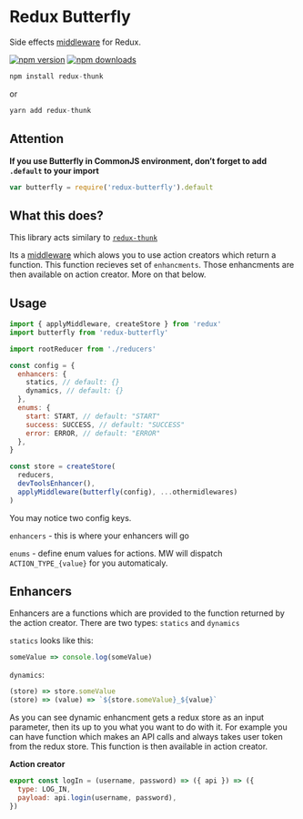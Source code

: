 # Redux Butterfly

Side effects [middleware](https://redux.js.org/advanced/middleware) for Redux.

[![npm version](https://img.shields.io/npm/v/redux-butterfly.svg?style=flat-square)](https://www.npmjs.com/package/redux-butterfly)
[![npm downloads](https://img.shields.io/npm/dm/redux-butterfly.svg?style=flat-square)](https://www.npmjs.com/package/redux-butterfly)

```js
npm install redux-thunk
```

or

```js
yarn add redux-thunk
```

## Attention

**If you use Butterfly in CommonJS environment, don’t forget to add `.default` to your import**

```js
var butterfly = require('redux-butterfly').default
```

## What this does?

This library acts similary to [`redux-thunk`](https://www.npmjs.com/package/redux-thunk)

Its a [middleware](https://github.com/reactjs/redux/blob/master/docs/advanced/Middleware.md) which alows you to use action creators which return a function. This function recieves set of `enhancments`. Those enhancments are then available on action creator. More on that below.

## Usage

```js
import { applyMiddleware, createStore } from 'redux'
import butterfly from 'redux-butterfly'

import rootReducer from './reducers'

const config = {
  enhancers: {
    statics, // default: {}
    dynamics, // default: {}
  },
  enums: {
    start: START, // default: "START"
    success: SUCCESS, // default: "SUCCESS"
    error: ERROR, // default: "ERROR"
  },
}

const store = createStore(
  reducers,
  devToolsEnhancer(),
  applyMiddleware(butterfly(config), ...othermidlewares)
)
```

You may notice two config keys.

`enhancers` - this is where your enhancers will go

`enums` - define enum values for actions. MW will dispatch `ACTION_TYPE_{value}` for you automaticaly.

## Enhancers

Enhancers are a functions which are provided to the function returned by the action creator. There are two types: `statics` and `dynamics`

`statics` looks like this:

```js
someValue => console.log(someValue)
```

`dynamics`:

```js
(store) => store.someValue
(store) => (value) => `${store.someValue}_${value}`
```

As you can see dynamic enhancment gets a redux store as an input parameter, then its up to you what you want to do with it. For example you can have function which makes an API calls and always takes user token from the redux store. This function is then available in action creator.

**Action creator**

```js
export const logIn = (username, password) => ({ api }) => ({
  type: LOG_IN,
  payload: api.login(username, password),
})
```
